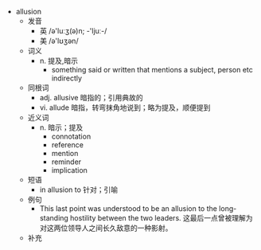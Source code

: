- allusion
  - 发音
    - 英 /ə'luːʒ(ə)n; -'ljuː-/
    - 美 /ə'lʊʒən/
  - 词义
    - n. 提及,暗示
      - something said or written that mentions a subject, person etc indirectly
  - 同根词
    - adj. allusive 暗指的；引用典故的
    - vi. allude 暗指，转弯抹角地说到；略为提及，顺便提到
  - 近义词
    - n. 暗示；提及
      - connotation
      - reference
      - mention
      - reminder
      - implication
  - 短语
    - in allusion to 针对；引喻
  - 例句
    - This last point was understood to be an allusion to the long-standing hostility between the two leaders. 这最后一点曾被理解为对这两位领导人之间长久敌意的一种影射。
  - 补充